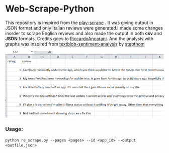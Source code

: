 # Web-Scrape-Python
This repository is inspired from the [play-scrape](https://github.com/RiccardoAncarani/play-scrape) . It was giving output in JSON format and only Italian reviews were generated.I made some changes inorder to  scrape English reviews and also made the output in both **csv** and **JSON** formats.
Credits goes to [RiccardoAncarani](https://github.com/RiccardoAncarani). And the analysis with graphs was inspired from [textblob-sentiment-analysis](https://github.com/stepthom/textblob-sentiment-analysis/blob/master/doAnalysis.py) by [stepthom](https://github.com/stepthom)

![Scraping output sample](review%20scrape.PNG)

### Usage:
```dos
python re_scrape.py --pages <pages> --id <app_id> --output <outfile.json>
```
